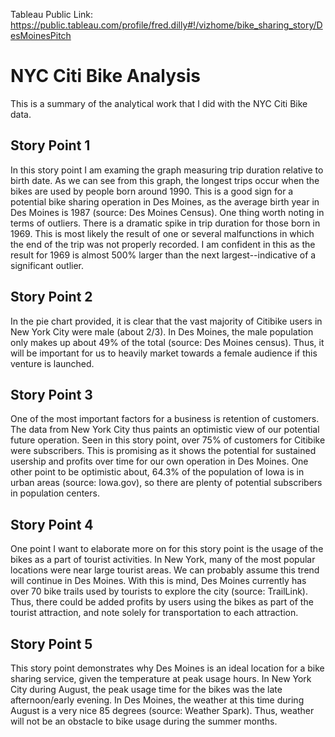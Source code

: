 Tableau Public Link: https://public.tableau.com/profile/fred.dilly#!/vizhome/bike_sharing_story/DesMoinesPitch
# NYC Citi Bike Analysis
This is a summary of the analytical work that I did with the NYC Citi Bike data.

## Story Point 1
In this story point I am examing the graph measuring trip duration relative to birth date. As we can see from this graph, the longest trips occur when the bikes are used by people born around 1990. This is a good sign for a potential bike sharing operation in Des Moines, as the average birth year in Des Moines is 1987 (source: Des Moines Census). One thing worth noting in terms of outliers. There is a dramatic spike in trip duration for those born in 1969. This is most likely the result of one or several malfunctions in which the end of the trip was not properly recorded. I am confident in this as the result for 1969 is almost 500% larger than the next largest--indicative of a significant outlier.

## Story Point 2
In the pie chart provided, it is clear that the vast majority of Citibike users in New York City were male (about 2/3). In Des Moines, the male population only makes up about 49% of the total (source: Des Moines census). Thus, it will be important for us to heavily market towards a female audience if this venture is launched.

## Story Point 3
One of the most important factors for a business is retention of customers. The data from New York City thus paints an optimistic view of our potential future operation. Seen in this story point, over 75% of customers for Citibike were subscribers. This is promising as it shows the potential for sustained usership and profits over time for our own operation in Des Moines. One other point to be optimistic about, 64.3% of the population of Iowa is in urban areas (source: Iowa.gov), so there are plenty of potential subscribers in population centers.

## Story Point 4
One point I want to elaborate more on for this story point is the usage of the bikes as a part of tourist activities. In New York, many of the most popular locations were near large tourist areas. We can probably assume this trend will continue in Des Moines. With this is mind, Des Moines currently has over 70 bike trails used by tourists to explore the city (source: TrailLink). Thus, there could be added profits by users using the bikes as part of the tourist attraction, and note solely for transportation to each attraction. 

## Story Point 5
This story point demonstrates why Des Moines is an ideal location for a bike sharing service, given the temperature at peak usage hours. In New York City during August, the peak usage time for the bikes was the late afternoon/early evening. In Des Moines, the weather at this time during August is a very nice 85 degrees (source: Weather Spark). Thus, weather will not be an obstacle to bike usage during the summer months. 
